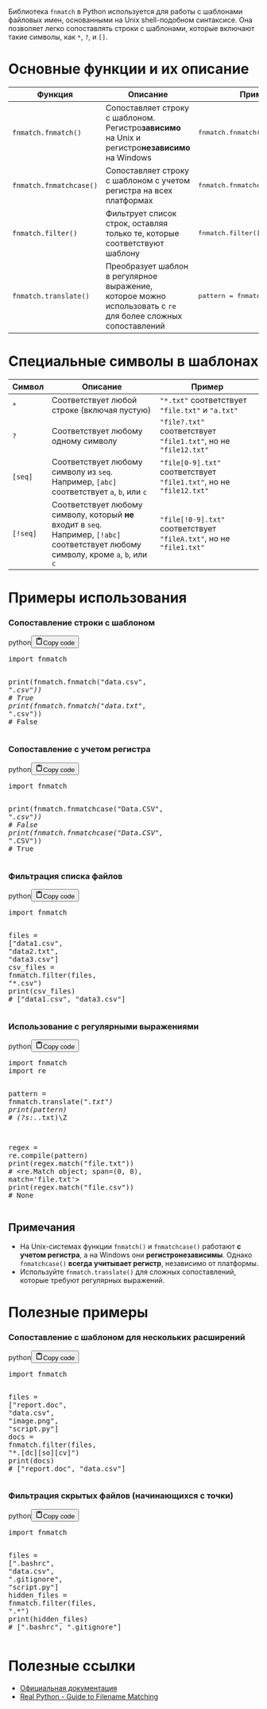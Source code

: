 <p>Библиотека <code>fnmatch</code> в Python используется для работы с шаблонами файловых имен, основанными на Unix shell-подобном синтаксисе.
Она позволяет легко сопоставлять строки с шаблонами, которые включают такие символы, как <code>*</code>, <code>?</code>, и <code>[]</code>.</p>
<h1>Основные функции и их описание</h1>
<table>
<thead>
<tr>
<th>Функция</th>
<th>Описание</th>
<th>Пример использования</th>
</tr>
</thead>
<tbody>
<tr>
<td><code>fnmatch.fnmatch()</code></td>
<td>Сопоставляет строку с шаблоном.<br>Регистро<strong>зависимо</strong> на Unix и регистро<strong>независимо</strong> на Windows</td>
<td><div class="code" style="border-radius:.375rem .375rem;"><div class="highlight"><pre><div class="highlight"><pre><span></span><span class="n">fnmatch</span><span class="o">.</span><span class="n">fnmatch</span><span class="p">(</span><span class="s2">&quot;foo.txt&quot;</span><span class="p">,</span> <span class="s2">&quot;*.txt&quot;</span><span class="p">)</span><br></pre></div></pre></div></div></td>
</tr>
<tr>
<td><code>fnmatch.fnmatchcase()</code></td>
<td>Сопоставляет строку с шаблоном с учетом регистра на всех платформах</td>
<td><div class="code" style="border-radius:.375rem .375rem;"><div class="highlight"><pre><div class="highlight"><pre><span></span><span class="n">fnmatch</span><span class="o">.</span><span class="n">fnmatchcase</span><span class="p">(</span><span class="s2">&quot;Foo.txt&quot;</span><span class="p">,</span> <span class="s2">&quot;*.TXT&quot;</span><span class="p">)</span><br></pre></div></pre></div></div></td>
</tr>
<tr>
<td><code>fnmatch.filter()</code></td>
<td>Фильтрует список строк, оставляя только те, которые соответствуют шаблону</td>
<td><div class="code" style="border-radius:.375rem .375rem;"><div class="highlight"><pre><div class="highlight"><pre><span></span><span class="n">fnmatch</span><span class="o">.</span><span class="n">filter</span><span class="p">([</span><span class="s2">&quot;foo.txt&quot;</span><span class="p">,</span> <span class="s2">&quot;bar.py&quot;</span><span class="p">],</span> <span class="s2">&quot;*.txt&quot;</span><span class="p">)</span><br></pre></div></pre></div></div></td>
</tr>
<tr>
<td><code>fnmatch.translate()</code></td>
<td>Преобразует шаблон в регулярное выражение,<br>которое можно использовать с <code>re</code> для более сложных сопоставлений</td>
<td><div class="code" style="border-radius:.375rem .375rem;"><div class="highlight"><pre><div class="highlight"><pre><span></span><span class="n">pattern</span> <span class="o">=</span> <span class="n">fnmatch</span><span class="o">.</span><span class="n">translate</span><span class="p">(</span><span class="s2">&quot;*.txt&quot;</span><span class="p">)</span><br></pre></div></pre></div></div></td>
</tr>
</tbody>
</table>
<h1>Специальные символы в шаблонах</h1>
<table>
<thead>
<tr>
<th>Символ</th>
<th>Описание</th>
<th>Пример</th>
</tr>
</thead>
<tbody>
<tr>
<td><code>*</code></td>
<td>Соответствует любой строке (включая пустую)</td>
<td><code>"*.txt"</code> соответствует <code>"file.txt"</code> и <code>"a.txt"</code></td>
</tr>
<tr>
<td><code>?</code></td>
<td>Соответствует любому одному символу</td>
<td><code>"file?.txt"</code> соответствует <code>"file1.txt"</code>, но не <code>"file12.txt"</code></td>
</tr>
<tr>
<td><code>[seq]</code></td>
<td>Соответствует любому символу из <code>seq</code>.<br>Например, <code>[abc]</code> соответствует <code>a</code>, <code>b</code>, или <code>c</code></td>
<td><code>"file[0-9].txt"</code> соответствует <code>"file1.txt"</code>, но не <code>"file12.txt"</code></td>
</tr>
<tr>
<td><code>[!seq]</code></td>
<td>Соответствует любому символу, который <strong>не</strong> входит в <code>seq</code>.<br>Например, <code>[!abc]</code> соответствует любому символу, кроме <code>a</code>, <code>b</code>, или <code>c</code></td>
<td><code>"file[!0-9].txt"</code> соответствует <code>"fileA.txt"</code>, но не <code>"file1.txt"</code></td>
</tr>
</tbody>
</table>
<h1>Примеры использования</h1>
<h3>Сопоставление строки с шаблоном</h3>
<div class="code_element"><div class="lang_line"><text>python</text><button class="copy_code_button" onclick="CopyCode(this)"><svg style="width: 1.2em;height: 1.2em;" aria-hidden="true" xmlns="http://www.w3.org/2000/svg" fill="none" viewBox="0 0 24 24"><path stroke="currentColor" stroke-linecap="round" stroke-linejoin="round" stroke-width="2" d="M15 4h3a1 1 0 0 1 1 1v15a1 1 0 0 1-1 1H6a1 1 0 0 1-1-1V5a1 1 0 0 1 1-1h3m0 3h6m-5-4v4h4V3h-4Z"/></svg><text>Copy code</text></button></div><div class="code language-python"><div class="highlight"><pre><span></span><span class="kn">import</span> <span class="nn">fnmatch</span>

<span class="nb">print</span><span class="p">(</span><span class="n">fnmatch</span><span class="o">.</span><span class="n">fnmatch</span><span class="p">(</span><span class="s2">&quot;data.csv&quot;</span><span class="p">,</span> <span class="s2">&quot;*.csv&quot;</span><span class="p">))</span>  <span class="c1"># True</span>
<span class="nb">print</span><span class="p">(</span><span class="n">fnmatch</span><span class="o">.</span><span class="n">fnmatch</span><span class="p">(</span><span class="s2">&quot;data.txt&quot;</span><span class="p">,</span> <span class="s2">&quot;*.csv&quot;</span><span class="p">))</span>  <span class="c1"># False</span>
</pre></div></div></div>

<h3>Сопоставление с учетом регистра</h3>
<div class="code_element"><div class="lang_line"><text>python</text><button class="copy_code_button" onclick="CopyCode(this)"><svg style="width: 1.2em;height: 1.2em;" aria-hidden="true" xmlns="http://www.w3.org/2000/svg" fill="none" viewBox="0 0 24 24"><path stroke="currentColor" stroke-linecap="round" stroke-linejoin="round" stroke-width="2" d="M15 4h3a1 1 0 0 1 1 1v15a1 1 0 0 1-1 1H6a1 1 0 0 1-1-1V5a1 1 0 0 1 1-1h3m0 3h6m-5-4v4h4V3h-4Z"/></svg><text>Copy code</text></button></div><div class="code language-python"><div class="highlight"><pre><span></span><span class="kn">import</span> <span class="nn">fnmatch</span>

<span class="nb">print</span><span class="p">(</span><span class="n">fnmatch</span><span class="o">.</span><span class="n">fnmatchcase</span><span class="p">(</span><span class="s2">&quot;Data.CSV&quot;</span><span class="p">,</span> <span class="s2">&quot;*.csv&quot;</span><span class="p">))</span>  <span class="c1"># False</span>
<span class="nb">print</span><span class="p">(</span><span class="n">fnmatch</span><span class="o">.</span><span class="n">fnmatchcase</span><span class="p">(</span><span class="s2">&quot;Data.CSV&quot;</span><span class="p">,</span> <span class="s2">&quot;*.CSV&quot;</span><span class="p">))</span>  <span class="c1"># True</span>
</pre></div></div></div>

<h3>Фильтрация списка файлов</h3>
<div class="code_element"><div class="lang_line"><text>python</text><button class="copy_code_button" onclick="CopyCode(this)"><svg style="width: 1.2em;height: 1.2em;" aria-hidden="true" xmlns="http://www.w3.org/2000/svg" fill="none" viewBox="0 0 24 24"><path stroke="currentColor" stroke-linecap="round" stroke-linejoin="round" stroke-width="2" d="M15 4h3a1 1 0 0 1 1 1v15a1 1 0 0 1-1 1H6a1 1 0 0 1-1-1V5a1 1 0 0 1 1-1h3m0 3h6m-5-4v4h4V3h-4Z"/></svg><text>Copy code</text></button></div><div class="code language-python"><div class="highlight"><pre><span></span><span class="kn">import</span> <span class="nn">fnmatch</span>

<span class="n">files</span> <span class="o">=</span> <span class="p">[</span><span class="s2">&quot;data1.csv&quot;</span><span class="p">,</span> <span class="s2">&quot;data2.txt&quot;</span><span class="p">,</span> <span class="s2">&quot;data3.csv&quot;</span><span class="p">]</span>
<span class="n">csv_files</span> <span class="o">=</span> <span class="n">fnmatch</span><span class="o">.</span><span class="n">filter</span><span class="p">(</span><span class="n">files</span><span class="p">,</span> <span class="s2">&quot;*.csv&quot;</span><span class="p">)</span>
<span class="nb">print</span><span class="p">(</span><span class="n">csv_files</span><span class="p">)</span>  <span class="c1"># [&quot;data1.csv&quot;, &quot;data3.csv&quot;]</span>
</pre></div></div></div>

<h3>Использование с регулярными выражениями</h3>
<div class="code_element"><div class="lang_line"><text>python</text><button class="copy_code_button" onclick="CopyCode(this)"><svg style="width: 1.2em;height: 1.2em;" aria-hidden="true" xmlns="http://www.w3.org/2000/svg" fill="none" viewBox="0 0 24 24"><path stroke="currentColor" stroke-linecap="round" stroke-linejoin="round" stroke-width="2" d="M15 4h3a1 1 0 0 1 1 1v15a1 1 0 0 1-1 1H6a1 1 0 0 1-1-1V5a1 1 0 0 1 1-1h3m0 3h6m-5-4v4h4V3h-4Z"/></svg><text>Copy code</text></button></div><div class="code language-python"><div class="highlight"><pre><span></span><span class="kn">import</span> <span class="nn">fnmatch</span>
<span class="kn">import</span> <span class="nn">re</span>

<span class="n">pattern</span> <span class="o">=</span> <span class="n">fnmatch</span><span class="o">.</span><span class="n">translate</span><span class="p">(</span><span class="s2">&quot;*.txt&quot;</span><span class="p">)</span>
<span class="nb">print</span><span class="p">(</span><span class="n">pattern</span><span class="p">)</span>  <span class="c1"># (?s:.*\.txt)\Z</span>

<span class="n">regex</span> <span class="o">=</span> <span class="n">re</span><span class="o">.</span><span class="n">compile</span><span class="p">(</span><span class="n">pattern</span><span class="p">)</span>
<span class="nb">print</span><span class="p">(</span><span class="n">regex</span><span class="o">.</span><span class="n">match</span><span class="p">(</span><span class="s2">&quot;file.txt&quot;</span><span class="p">))</span>  <span class="c1"># &lt;re.Match object; span=(0, 8), match=&#39;file.txt&#39;&gt;</span>
<span class="nb">print</span><span class="p">(</span><span class="n">regex</span><span class="o">.</span><span class="n">match</span><span class="p">(</span><span class="s2">&quot;file.csv&quot;</span><span class="p">))</span>  <span class="c1"># None</span>
</pre></div></div></div>

<h2>Примечания</h2>
<ul>
<li>На Unix-системах функции <code>fnmatch()</code> и <code>fnmatchcase()</code> работают <strong>с учетом регистра</strong>, а на Windows они <strong>регистронезависимы</strong>.
Однако <code>fnmatchcase()</code> <strong>всегда учитывает регистр</strong>, независимо от платформы.</li>
<li>Используйте <code>fnmatch.translate()</code> для сложных сопоставлений, которые требуют регулярных выражений.</li>
</ul>
<h1>Полезные примеры</h1>
<h3>Сопоставление с шаблоном для нескольких расширений</h3>
<div class="code_element"><div class="lang_line"><text>python</text><button class="copy_code_button" onclick="CopyCode(this)"><svg style="width: 1.2em;height: 1.2em;" aria-hidden="true" xmlns="http://www.w3.org/2000/svg" fill="none" viewBox="0 0 24 24"><path stroke="currentColor" stroke-linecap="round" stroke-linejoin="round" stroke-width="2" d="M15 4h3a1 1 0 0 1 1 1v15a1 1 0 0 1-1 1H6a1 1 0 0 1-1-1V5a1 1 0 0 1 1-1h3m0 3h6m-5-4v4h4V3h-4Z"/></svg><text>Copy code</text></button></div><div class="code language-python"><div class="highlight"><pre><span></span><span class="kn">import</span> <span class="nn">fnmatch</span>

<span class="n">files</span> <span class="o">=</span> <span class="p">[</span><span class="s2">&quot;report.doc&quot;</span><span class="p">,</span> <span class="s2">&quot;data.csv&quot;</span><span class="p">,</span> <span class="s2">&quot;image.png&quot;</span><span class="p">,</span> <span class="s2">&quot;script.py&quot;</span><span class="p">]</span>
<span class="n">docs</span> <span class="o">=</span> <span class="n">fnmatch</span><span class="o">.</span><span class="n">filter</span><span class="p">(</span><span class="n">files</span><span class="p">,</span> <span class="s2">&quot;*.[dc][so][cv]&quot;</span><span class="p">)</span>
<span class="nb">print</span><span class="p">(</span><span class="n">docs</span><span class="p">)</span>  <span class="c1"># [&quot;report.doc&quot;, &quot;data.csv&quot;]</span>
</pre></div></div></div>

<h3>Фильтрация скрытых файлов (начинающихся с точки)</h3>
<div class="code_element"><div class="lang_line"><text>python</text><button class="copy_code_button" onclick="CopyCode(this)"><svg style="width: 1.2em;height: 1.2em;" aria-hidden="true" xmlns="http://www.w3.org/2000/svg" fill="none" viewBox="0 0 24 24"><path stroke="currentColor" stroke-linecap="round" stroke-linejoin="round" stroke-width="2" d="M15 4h3a1 1 0 0 1 1 1v15a1 1 0 0 1-1 1H6a1 1 0 0 1-1-1V5a1 1 0 0 1 1-1h3m0 3h6m-5-4v4h4V3h-4Z"/></svg><text>Copy code</text></button></div><div class="code language-python"><div class="highlight"><pre><span></span><span class="kn">import</span> <span class="nn">fnmatch</span>

<span class="n">files</span> <span class="o">=</span> <span class="p">[</span><span class="s2">&quot;.bashrc&quot;</span><span class="p">,</span> <span class="s2">&quot;data.csv&quot;</span><span class="p">,</span> <span class="s2">&quot;.gitignore&quot;</span><span class="p">,</span> <span class="s2">&quot;script.py&quot;</span><span class="p">]</span>
<span class="n">hidden_files</span> <span class="o">=</span> <span class="n">fnmatch</span><span class="o">.</span><span class="n">filter</span><span class="p">(</span><span class="n">files</span><span class="p">,</span> <span class="s2">&quot;.*&quot;</span><span class="p">)</span>
<span class="nb">print</span><span class="p">(</span><span class="n">hidden_files</span><span class="p">)</span>  <span class="c1"># [&quot;.bashrc&quot;, &quot;.gitignore&quot;]</span>
</pre></div></div></div>

<h1>Полезные ссылки</h1>
<ul>
<li><a href="https://docs.python.org/3/library/fnmatch.html">Официальная документация</a></li>
<li><a href="https://realpython.com/lessons/filename-matching/">Real Python - Guide to Filename Matching</a></li>
</ul>